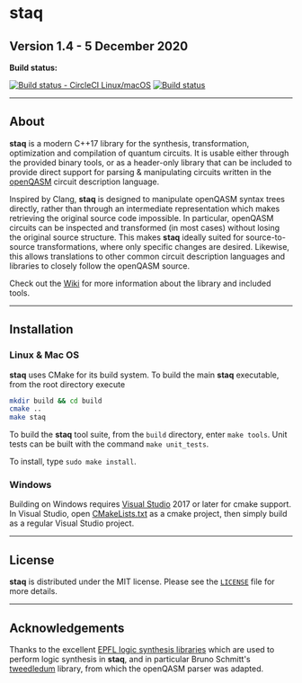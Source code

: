 # staq

## Version 1.4 - 5 December 2020

**Build status:**

[![Build status - CircleCI Linux/macOS](https://circleci.com/gh/softwareQinc/staq.svg?style=svg)](https://circleci.com/gh/softwareQinc/staq)
[![Build status](https://ci.appveyor.com/api/projects/status/gwc8fde2jdp3tol7?svg=true)](https://ci.appveyor.com/project/vsoftco/staq)

---

## About

**staq** is a modern C++17 library for the synthesis, transformation,
optimization and compilation of quantum circuits. It is usable either through
the provided binary tools, or as a header-only library that can be included to
provide direct support for parsing & manipulating circuits written in
the [openQASM](https://github.com/Qiskit/openqasm) circuit description language.

Inspired by Clang, **staq** is designed to manipulate openQASM syntax trees
directly, rather than through an intermediate representation which makes
retrieving the original source code impossible. In particular, openQASM circuits
can be inspected and transformed (in most cases) without losing the original
source structure. This makes **staq** ideally suited for source-to-source
transformations, where only specific changes are desired. Likewise, this allows
translations to other common circuit description languages and libraries to
closely follow the openQASM source.

Check out the [Wiki](https://github.com/softwareQinc/staq/wiki) for more
information about the library and included tools.

---

## Installation

### Linux & Mac OS

**staq** uses CMake for its build system. To build the main **staq**
executable, from the root directory execute

  ```bash
  mkdir build && cd build
  cmake ..
  make staq
  ```

To build the **staq** tool suite, from the `build` directory, enter
`make tools`. Unit tests can be built with the command `make unit_tests`.

To install, type `sudo make install`.

### Windows

Building on Windows requires [Visual Studio](https://www.visualstudio.com) 2017
or later for cmake support. In Visual Studio, open
[CMakeLists.txt](https://github.com/softwareQinc/staq/blob/main/CMakeLists.txt)
as a cmake project, then simply build as a regular Visual Studio project.

---

## License

**staq** is distributed under the MIT license. Please see the
[`LICENSE`](https://github.com/softwareQinc/staq/blob/main/LICENSE) file for
more details.

---

## Acknowledgements

Thanks to the
excellent [EPFL logic synthesis libraries](https://github.com/lsils/lstools-showcase)
which are used to perform logic synthesis in **staq**, and in particular Bruno
Schmitt's
[tweedledum](https://github.com/boschmitt/tweedledum) library, from which the
openQASM parser was adapted.
